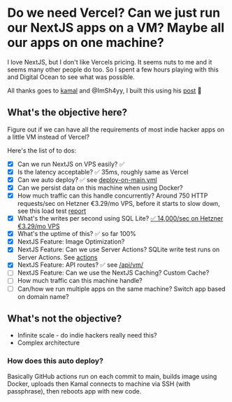 # Do we need Vercel? Can we just run our NextJS apps on a VM? Maybe all our apps on one machine?

I love NextJS, but I don't like Vercels pricing. It seems nuts to me and it seems many other people do too. So I spent a few hours playing with this and Digital Ocean to see what was possible.

All thanks goes to [kamal](https://github.com/basecamp/kamal) and @ImSh4yy, I built this using his [post](https://logsnag.com/blog/self-host-nextjs-hetzner-kamal) 🙏

## What's the objective here?

Figure out if we can have all the requirements of most indie hacker apps on a little VM instead of Vercel?

Here's the list of to dos:

-   [x] Can we run NextJS on VPS easily? ✅
-   [x] Is the latency acceptable? ✅ 35ms, roughly same as Vercel
-   [x] Can we auto deploy? ✅ see [deploy-on-main.yml](.github/workflows/deploy-on-main.yml)
-   [x] Can we persist data on this machine when using Docker?
-   [x] How much traffic can this handle concurrently? Around 750 HTTP requests/sec on Hetzner €3.29/mo VPS, before it starts to slow down, see this load test [report](https://loader.io/reports/e86c09956f73bb12f0e2b15900947a60/results/9ba8eb7e6dc70fd3966f3abed65e2166)
-   [x] What's the writes per second using SQL Lite? [✅ 14,000/sec on Hetzner €3.29/mo VPS](https://twitter.com/ashleyrudland/status/1777597718560444498)
-   [x] What's the uptime of this? ✅ so far 100%
-   [x] NextJS Feature: Image Optimization?
-   [x] NextJS Feature: Can we use Server Actions? SQLite write test runs on Server Actions. See [actions](./src/app/actions/)
-   [x] NextJS Feature: API routes? ✅ see [/api/vm/](./src/app/api/vm/)
-   [ ] NextJS Feature: Can we use the NextJS Caching? Custom Cache?
-   [ ] How much traffic can this machine handle?
-   [ ] Can/how we run multiple apps on the same machine? Switch app based on domain name?

## What's not the objective?

-   Infinite scale - do indie hackers really need this?
-   Complex architecture

### How does this auto deploy?

Basically GitHub actions run on each commit to main, builds image using Docker, uploads then Kamal connects to machine via SSH (with passphrase), then reboots app with new code.
